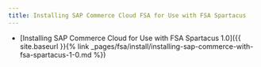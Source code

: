 ```yaml
---
title: Installing SAP Commerce Cloud FSA for Use with FSA Spartacus
---
```


- [Installing SAP Commerce Cloud for Use with FSA Spartacus 1.0]({{ site.baseurl }}{% link _pages/fsa/install/installing-sap-commerce-with-fsa-spartacus-1-0.md %})
